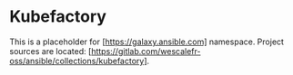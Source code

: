 # Kubefactory

This is a placeholder for [https://galaxy.ansible.com] namespace. Project sources are located: [https://gitlab.com/wescalefr-oss/ansible/collections/kubefactory].
